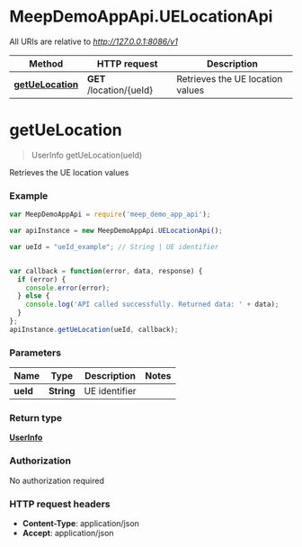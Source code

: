 # MeepDemoAppApi.UELocationApi

All URIs are relative to *http://127.0.0.1:8086/v1*

Method | HTTP request | Description
------------- | ------------- | -------------
[**getUeLocation**](UELocationApi.md#getUeLocation) | **GET** /location/{ueId} | Retrieves the UE location values


<a name="getUeLocation"></a>
# **getUeLocation**
> UserInfo getUeLocation(ueId)

Retrieves the UE location values



### Example
```javascript
var MeepDemoAppApi = require('meep_demo_app_api');

var apiInstance = new MeepDemoAppApi.UELocationApi();

var ueId = "ueId_example"; // String | UE identifier


var callback = function(error, data, response) {
  if (error) {
    console.error(error);
  } else {
    console.log('API called successfully. Returned data: ' + data);
  }
};
apiInstance.getUeLocation(ueId, callback);
```

### Parameters

Name | Type | Description  | Notes
------------- | ------------- | ------------- | -------------
 **ueId** | **String**| UE identifier | 

### Return type

[**UserInfo**](UserInfo.md)

### Authorization

No authorization required

### HTTP request headers

 - **Content-Type**: application/json
 - **Accept**: application/json

